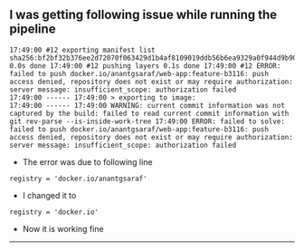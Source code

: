 ## I was getting following issue while running the pipeline 

```
17:49:00 #12 exporting manifest list sha256:bf2bf32b376ee2d72070f063429d1b4af8109019ddb56b6ea9329a0f944d9b90 0.0s done 17:49:00 #12 pushing layers 0.1s done 17:49:00 #12 ERROR: failed to push docker.io/anantgsaraf/web-app:feature-b3116: push access denied, repository does not exist or may require authorization: server message: insufficient_scope: authorization failed 
17:49:00 ------ 17:49:00 > exporting to image: 
17:49:00 ------ 17:49:00 WARNING: current commit information was not captured by the build: failed to read current commit information with git rev-parse --is-inside-work-tree 17:49:00 ERROR: failed to solve: failed to push docker.io/anantgsaraf/web-app:feature-b3116: push access denied, repository does not exist or may require authorization: server message: insufficient_scope: authorization failed
```

* The error was due to following line

```
registry = 'docker.io/anantgsaraf'
```

* I changed it to 

```
registry = 'docker.io'
```

* Now it is working fine

---
